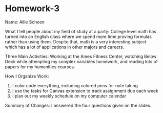 # Homework-3
Name: Allie Schoen

What I tell people about my field of study at a party: College level math has turned into an English class where we spend more time proving formulas rather than using them. Despite that, math is a very interesting subject which has a lot of applications in other majors and careers.

Three Main Activities: Working at the Ames Fitness Center, watching Below Deck while attempting my complex variables homework, and reading lots of papers for my humanities courses.

How I Organize Work:
1) I color code everything, including colored pens for note taking
2) I use the tasks for Canvas extension to track assignment due each week
3) I plan out my weekly schedule on my computer calendar

Summary of Changes:
I answered the four questions given on the slides. 
